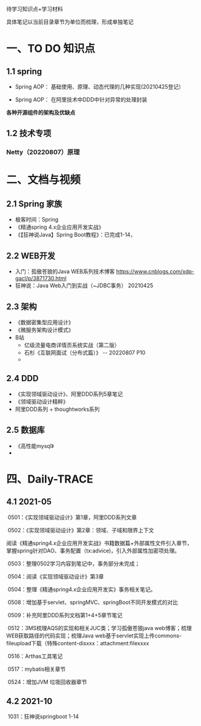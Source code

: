 待学习知识点+学习材料

具体笔记以当前目录章节为单位而梳理，形成单独笔记

# 一、TO DO 知识点

## 1.1 spring

- Spring AOP： 基础使用、原理、动态代理的几种实现(20210425登记）

- Spring AOP： 在阿里技术中DDD中针对异常的处理封装



**各种开源组件的架构及优缺点**



## 1.2 技术专项

### Netty（20220807）原理







# 二、文档与视频

## 2.1 Spring 家族

- 极客时间：Spring
- 《精通spring 4.x企业应用开发实战》
- 《【狂神说Java】Spring Boot教程》：已完成1-14，

## 2.2 WEB开发

- 入门：孤傲苍狼的Java WEB系列技术博客 https://www.cnblogs.com/xdp-gacl/p/3871730.html 
- 狂神说：Java Web入门到实战（~JDBC事务）  20210425

## 2.3 架构

- 《数据密集型应用设计》
- 《微服务架构设计模式》
- B站
  - 亿级流量电商详情页系统实战（第二版）
  - 石杉《互联网面试（分布式篇）》 -- 20220807 P10
  - 

## 2.4 DDD

- 《实现领域驱动设计》、阿里DDD系列5章笔记
- 《领域驱动设计精粹》
- 阿里DDD系列 + thoughtworks系列



## 2.5 数据库

- 《高性能mysql》
- 



# 四、Daily-TRACE

## 4.1 2021-05

​	0501：《实现领域驱动设计》第1章，阿里DDD系列文章

​	0502：《实现领域驱动设计》第2章：领域、子域和限界上下文

​                 阅读《精通spring4.x企业应用开发实战》书籍数据篇+外部属性文件引入章节，掌握spring针对DAO、事务配置（tx:advice)，引入外部属性加密项处理。

​	0503：整理0502学习内容到笔记中，事务部分未完成；

​    0504：阅读《实现领域驱动设计》第3章

​    0504：整理《精通spring4.x企业应用开发实》事务相关笔记。

​    0508：增加基于servlet、springMVC、springBoot不同开发模式的对比

​    0509：补充阿里DDD系列文档第1+4+5章节笔记

​	0512：3MS梳理AQS的实现和相关JUC类；学习孤傲苍狼java web博客；梳理WEB获取路径的代码实现；梳理Java web基于servlet实现上传commons-fileupload下载（特殊content-disxxx：attachment:filexxxx

​	0516：Arthas工具笔记

​    0517：mybatis相关章节

​    0524：增加JVM 垃圾回收器章节

## 4.2 2021-10

​	1031：狂神说springboot 1-14